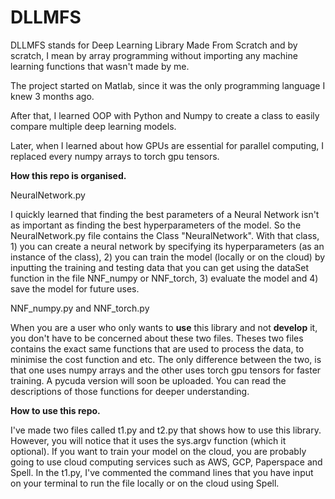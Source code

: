 # DLLMFS
DLLMFS stands for Deep Learning Library Made From Scratch and by scratch, I mean by array programming without importing any machine learning functions that wasn't made by me.

The project started on Matlab, since it was the only programming language I knew 3 months ago. 

After that, I learned OOP with Python and Numpy to create a class to easily compare multiple deep learning models. 

Later, when I learned about how GPUs are essential for parallel computing, I replaced every numpy arrays to torch gpu tensors. 

**How this repo is organised.**

NeuralNetwork.py

I quickly learned that finding the best parameters of a Neural Network isn't as important as finding the best hyperparameters of the model. So the NeuralNetwork.py file contains the Class "NeuralNetwork". With that class, 1) you can create a neural network by specifying its hyperparameters (as an instance of the class), 2) you can train the model (locally or on the cloud) by inputting the training and testing data that you can get using the dataSet function in the file NNF_numpy or NNF_torch, 3) evaluate the model and 4) save the model for future uses.

NNF_numpy.py and NNF_torch.py

When you are a user who only wants to **use** this library and not **develop** it, you don't have to be concerned about these two files. Theses two files contains the exact same functions that are used to process the data, to minimise the cost function and etc. The only difference between the two, is that one uses numpy arrays and the other uses torch gpu tensors for faster training. A pycuda version will soon be uploaded. You can read the descriptions of those functions for deeper understanding.

**How to use this repo.**

I've made two files called t1.py and t2.py that shows how to use this library. However, you will notice that it uses the  sys.argv function (which it optional). If you want to train your model on the cloud, you are probably going to use cloud computing services such as AWS, GCP, Paperspace and Spell. In the t1.py, I've commented the command lines that you have input on your terminal to run the file locally or on the cloud using Spell.
